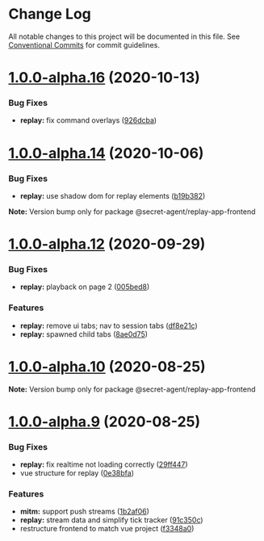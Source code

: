 # Change Log

All notable changes to this project will be documented in this file.
See [Conventional Commits](https://conventionalcommits.org) for commit guidelines.

# [1.0.0-alpha.16](https://github.com/ulixee/secret-agent/compare/v1.0.0-alpha.15...v1.0.0-alpha.16) (2020-10-13)


### Bug Fixes

* **replay:** fix command overlays ([926dcba](https://github.com/ulixee/secret-agent/commit/926dcba7e10635c3917ffa9dca72c6fb6fe29016))





# [1.0.0-alpha.14](https://github.com/ulixee/secret-agent/compare/v1.0.0-alpha.13...v1.0.0-alpha.14) (2020-10-06)


### Bug Fixes

* **replay:** use shadow dom for replay elements ([b19b382](https://github.com/ulixee/secret-agent/commit/b19b3820eb93fd7302e7fd416dde6e5aad988209))







**Note:** Version bump only for package @secret-agent/replay-app-frontend





# [1.0.0-alpha.12](https://github.com/ulixee/secret-agent/compare/v1.0.0-alpha.11...v1.0.0-alpha.12) (2020-09-29)


### Bug Fixes

* **replay:** playback on page 2 ([005bed8](https://github.com/ulixee/secret-agent/commit/005bed89efd198b434e947d21390678eceef5eee))


### Features

* **replay:** remove ui tabs; nav to session tabs ([df8e21c](https://github.com/ulixee/secret-agent/commit/df8e21cefc71ff6ad8db7d1498a1352cc71618a9))
* **replay:** spawned child tabs ([8ae0d75](https://github.com/ulixee/secret-agent/commit/8ae0d754a8e263a6cae20815338532da84906a7b))





# [1.0.0-alpha.10](https://github.com/ulixee/secret-agent/compare/v1.0.0-alpha.9...v1.0.0-alpha.10) (2020-08-25)

**Note:** Version bump only for package @secret-agent/replay-app-frontend





# [1.0.0-alpha.9](https://github.com/ulixee/secret-agent/compare/v1.0.0-alpha.8...v1.0.0-alpha.9) (2020-08-25)


### Bug Fixes

* **replay:** fix realtime not loading correctly ([29ff447](https://github.com/ulixee/secret-agent/commit/29ff4471073a15505d27d5453cb1c13daf824f83))
* vue structure for replay ([0e38bfa](https://github.com/ulixee/secret-agent/commit/0e38bfa5f16c63a7900136e2300214bda395a5cf))


### Features

* **mitm:** support push streams ([1b2af06](https://github.com/ulixee/secret-agent/commit/1b2af0655445929ac1f4fb8dcac011b9623a75d4))
* **replay:** stream data and simplify tick tracker ([91c350c](https://github.com/ulixee/secret-agent/commit/91c350cdbf9f99c19754fbb5598afe62a13fb497))
* restructure frontend to match vue project ([f3348a0](https://github.com/ulixee/secret-agent/commit/f3348a01650e2747a26fa0b2ab9bd4c082300f37))
